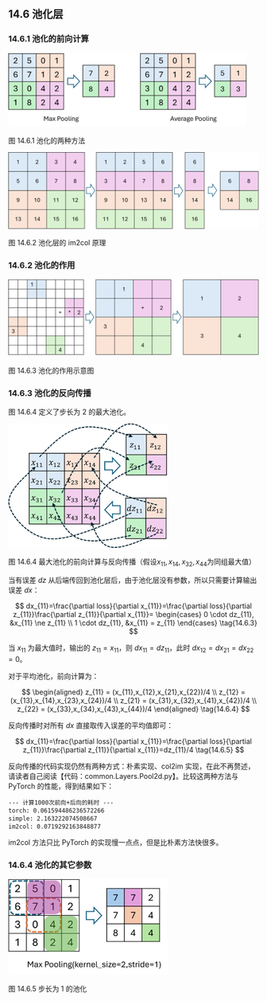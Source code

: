 ## 14.6 池化层

### 14.6.1 池化的前向计算

<img src="./img/pool2dma.png" width=480/>

图 14.6.1 池化的两种方法

<img src="./img/pool_im2col.png" width=640/>

图 14.6.2 池化层的 im2col 原理

### 14.6.2 池化的作用


<img src="./img/pool_3.png" width=640/>

图 14.6.3 池化的作用示意图

### 14.6.3 池化的反向传播

图 14.6.4 定义了步长为 2 的最大池化。

<img src="./img/pool2dfb.png" width=320/>

图 14.6.4 最大池化的前向计算与反向传播（假设$x_{11},x_{14},x_{32},x_{44}$为同组最大值）

当有误差 $dz$ 从后端传回到池化层后，由于池化层没有参数，所以只需要计算输出误差 $dx$：

$$
dx_{11}=\frac{\partial loss}{\partial x_{11}}=\frac{\partial loss}{\partial z_{11}}\frac{\partial z_{11}}{\partial x_{11}}=
\begin{cases}
0 \cdot dz_{11}, &x_{11} \ne z_{11}
\\ 
1 \cdot dz_{11}, &x_{11} = z_{11}
\end{cases}
\tag{14.6.3}
$$

当 $x_{11}$ 为最大值时，输出的 $z_{11}=x_{11}$，则 $dx_{11}=dz_{11}$，此时 $dx_{12}=dx_{21}=dx_{22}=0$。

对于平均池化，前向计算为：

$$
\begin{aligned}
z_{11} =  (x_{11},x_{12},x_{21},x_{22})/4 \\
z_{12} =  (x_{13},x_{14},x_{23},x_{24})/4 \\
z_{21} =  (x_{31},x_{32},x_{41},x_{42})/4 \\
z_{22} =  (x_{33},x_{34},x_{43},x_{44})/4 
\end{aligned}
\tag{14.6.4}
$$

反向传播时对所有 $dx$ 直接取传入误差的平均值即可：

$$
dx_{11}=\frac{\partial loss}{\partial x_{11}}=\frac{\partial loss}{\partial z_{11}}\frac{\partial z_{11}}{\partial x_{11}}=dz_{11}/4
\tag{14.6.5}
$$

反向传播的代码实现仍然有两种方式：朴素实现、col2im 实现，在此不再赘述，请读者自己阅读【代码：common.Layers.Pool2d.py】。比较这两种方法与 PyTorch 的性能，得到结果如下：

```
--- 计算1000次前向+后向的耗时 ---
torch: 0.061594486236572266
simple: 2.163222074508667
im2col: 0.0719292163848877
```
im2col 方法只比 PyTorch 的实现慢一点点，但是比朴素方法快很多。

### 14.6.4 池化的其它参数

<img src="./img/pool2dks.png" width=320/>

图 14.6.5 步长为 1 的池化

